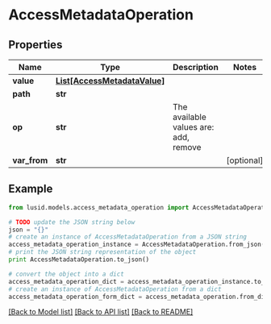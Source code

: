 # AccessMetadataOperation


## Properties
Name | Type | Description | Notes
------------ | ------------- | ------------- | -------------
**value** | [**List[AccessMetadataValue]**](AccessMetadataValue.md) |  | 
**path** | **str** |  | 
**op** | **str** | The available values are: add, remove | 
**var_from** | **str** |  | [optional] 

## Example

```python
from lusid.models.access_metadata_operation import AccessMetadataOperation

# TODO update the JSON string below
json = "{}"
# create an instance of AccessMetadataOperation from a JSON string
access_metadata_operation_instance = AccessMetadataOperation.from_json(json)
# print the JSON string representation of the object
print AccessMetadataOperation.to_json()

# convert the object into a dict
access_metadata_operation_dict = access_metadata_operation_instance.to_dict()
# create an instance of AccessMetadataOperation from a dict
access_metadata_operation_form_dict = access_metadata_operation.from_dict(access_metadata_operation_dict)
```
[[Back to Model list]](../README.md#documentation-for-models) [[Back to API list]](../README.md#documentation-for-api-endpoints) [[Back to README]](../README.md)


